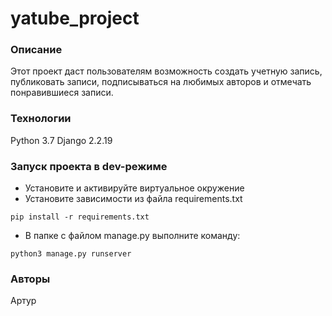 # yatube_project

### Описание
Этот проект даст пользователям возможность создать учетную запись, публиковать записи, подписываться на любимых авторов и отмечать понравившиеся записи.
### Технологии
Python 3.7
Django 2.2.19
### Запуск проекта в dev-режиме
- Установите и активируйте виртуальное окружение
- Установите зависимости из файла requirements.txt
```
pip install -r requirements.txt
``` 
- В папке с файлом manage.py выполните команду:
```
python3 manage.py runserver
```
### Авторы
Артур